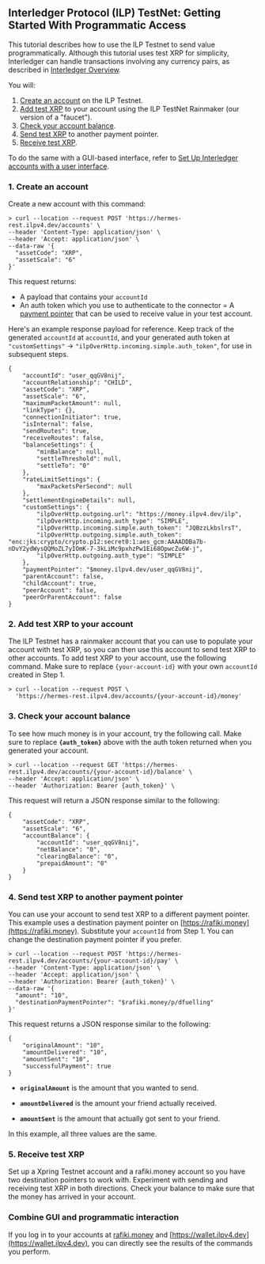 ## Interledger Protocol (ILP) TestNet: Getting Started With Programmatic Access 

This tutorial describes how to use the ILP Testnet to send value programmatically. Although this tutorial uses test XRP for simplicity, Interledger can handle transactions involving any currency pairs, as described in [Interledger Overview](overview.html).

You will:

1. [Create an account](#1-create-an-account) on the ILP Testnet.
2. [Add test XRP](#2-add-test-xrp-to-your-account) to your account using the ILP TestNet Rainmaker \(our version of a "faucet"\).
3. [Check your account balance](#3-check-your-account-balance).
4. [Send test XRP](#4-send-test-xrp-to-another-payment-pointer) to another payment pointer.
5. [Receive test XRP](#5-receive-test-xrp).

To do the same with a GUI-based interface, refer to [Set Up Interledger accounts with a user interface](setup-wallets.html).

### 1. Create an account

Create a new account with this command:

```
> curl --location --request POST 'https://hermes-rest.ilpv4.dev/accounts' \
--header 'Content-Type: application/json' \
--header 'Accept: application/json' \
--data-raw '{
  "assetCode": "XRP",
  "assetScale": "6"
}'
```

This request returns:
- A payload that contains your `accountId`
- An auth token which you use to authenticate to the connector
= A [payment pointer](https://paymentpointers.org/) that can be used to receive value in your test account.

Here's an example response payload for reference. Keep track of the generated `accountId` at `accountId`, and your generated auth token at `"customSettings"` -> `"ilpOverHttp.incoming.simple.auth_token"`, for use in subsequent steps.

```text
{
    "accountId": "user_qqGV8nij",
    "accountRelationship": "CHILD",
    "assetCode": "XRP",
    "assetScale": "6",
    "maximumPacketAmount": null,
    "linkType": {},
    "connectionInitiator": true,
    "isInternal": false,
    "sendRoutes": true,
    "receiveRoutes": false,
    "balanceSettings": {
        "minBalance": null,
        "settleThreshold": null,
        "settleTo": "0"
    },
    "rateLimitSettings": {
        "maxPacketsPerSecond": null
    },
    "settlementEngineDetails": null,
    "customSettings": {
        "ilpOverHttp.outgoing.url": "https://money.ilpv4.dev/ilp",
        "ilpOverHttp.incoming.auth_type": "SIMPLE",
        "ilpOverHttp.incoming.simple.auth_token": "JQBzzLkbslrsT",
        "ilpOverHttp.outgoing.simple.auth_token": "enc:jks:crypto/crypto.p12:secret0:1:aes_gcm:AAAADDBa7b-nDvY2ydWysQQMoZL7yIOmK-7-3kLiMc9pxhzPw1Ei68OpwcZu6W-j",
        "ilpOverHttp.outgoing.auth_type": "SIMPLE"
    },
    "paymentPointer": "$money.ilpv4.dev/user_qqGV8nij",
    "parentAccount": false,
    "childAccount": true,
    "peerAccount": false,
    "peerOrParentAccount": false
}
```

### 2. Add test XRP to your account

The ILP Testnet has a rainmaker account that you can use to populate your account with test XRP, so you can then use this account to send test XRP to other accounts. To add test XRP to your account, use the following command. Make sure to replace `{your-account-id}` with your own `accountId` created in Step 1.

```
> curl --location --request POST \
  'https://hermes-rest.ilpv4.dev/accounts/{your-account-id}/money'
```

### 3. Check your account balance

To see how much money is in your account, try the following call. Make sure to replace **`{auth_token}`** above with the auth token returned when you generated your account.

```
> curl --location --request GET 'https://hermes-rest.ilpv4.dev/accounts/{your-account-id}/balance' \
--header 'Accept: application/json' \
--header 'Authorization: Bearer {auth_token}' \
```

This request will return a JSON response similar to the following:

```text
{
    "assetCode": "XRP",
    "assetScale": "6",
    "accountBalance": {
        "accountId": "user_qqGV8nij",
        "netBalance": "0",
        "clearingBalance": "0",
        "prepaidAmount": "0"
    }
}
```

### 4. Send test XRP to another payment pointer

You can use your account to send test XRP to a different payment pointer. This example uses a destination payment pointer on [https://rafiki.money](https://rafiki.money). Substitute your `accountId` from Step 1. You can change the destination payment pointer if you prefer.

```
> curl --location --request POST 'https://hermes-rest.ilpv4.dev/accounts/{your-account-id}/pay' \
--header 'Content-Type: application/json' \
--header 'Accept: application/json' \
--header 'Authorization: Bearer {auth_token}' \
--data-raw '{
  "amount": "10",
  "destinationPaymentPointer": "$rafiki.money/p/dfuelling"
}'
```

This request returns a JSON response similar to the following:

```text
{
    "originalAmount": "10",
    "amountDelivered": "10",
    "amountSent": "10",
    "successfulPayment": true
}
```

- **`originalAmount`** is the amount that you wanted to send.

- **`amountDelivered`** is the amount your friend actually received.

- **`amountSent`** is the amount that actually got sent to your friend.

In this example, all three values are the same.

### 5. Receive test XRP

Set up a Xpring Testnet account and a rafiki.money account so you have two destination pointers to work with. Experiment with sending and receiving test XRP in both directions. Check your balance to make sure that the money has arrived in your account.

### Combine GUI and programmatic interaction

If you log in to your accounts at [rafiki.money](https://rafiki.money) and [https://wallet.ilpv4.dev](https://wallet.ilpv4.dev), you can directly see the results of the commands you perform.
